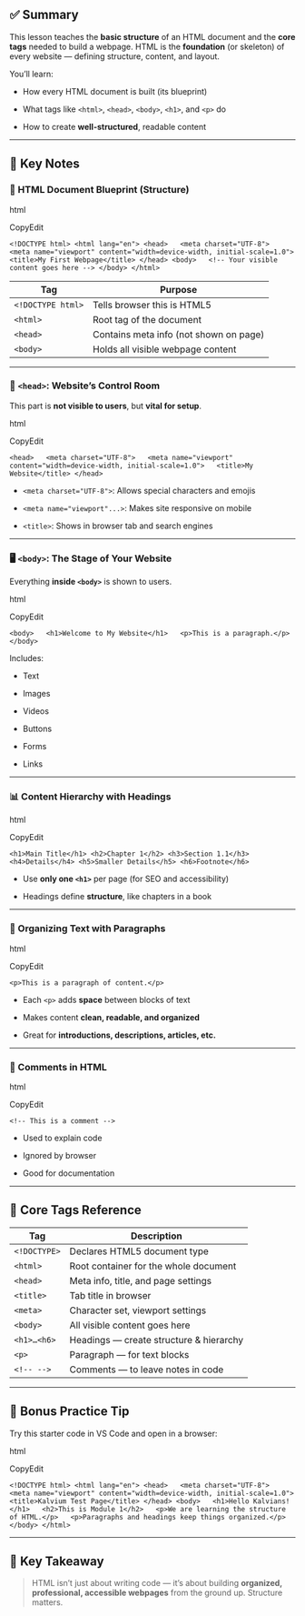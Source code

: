 ## ✅ Summary 

This lesson teaches the **basic structure** of an HTML document and the **core tags** needed to build a webpage. HTML is the **foundation** (or skeleton) of every website — defining structure, content, and layout.

You’ll learn:

- How every HTML document is built (its blueprint)
    
- What tags like `<html>`, `<head>`, `<body>`, `<h1>`, and `<p>` do
    
- How to create **well-structured**, readable content
    

---

## 🧠 Key Notes

### 📐 HTML Document Blueprint (Structure)

html

CopyEdit

`<!DOCTYPE html> <html lang="en"> <head>   <meta charset="UTF-8">   <meta name="viewport" content="width=device-width, initial-scale=1.0">   <title>My First Webpage</title> </head> <body>   <!-- Your visible content goes here --> </body> </html>`

|Tag|Purpose|
|---|---|
|`<!DOCTYPE html>`|Tells browser this is HTML5|
|`<html>`|Root tag of the document|
|`<head>`|Contains meta info (not shown on page)|
|`<body>`|Holds all visible webpage content|

---

### 🧠 `<head>`: Website’s Control Room

This part is **not visible to users**, but **vital for setup**.

html

CopyEdit

`<head>   <meta charset="UTF-8">   <meta name="viewport" content="width=device-width, initial-scale=1.0">   <title>My Website</title> </head>`

- `<meta charset="UTF-8">`: Allows special characters and emojis
    
- `<meta name="viewport"...>`: Makes site responsive on mobile
    
- `<title>`: Shows in browser tab and search engines
    

---

### 🖥️ `<body>`: The Stage of Your Website

Everything **inside `<body>`** is shown to users.

html

CopyEdit

`<body>   <h1>Welcome to My Website</h1>   <p>This is a paragraph.</p> </body>`

Includes:

- Text
    
- Images
    
- Videos
    
- Buttons
    
- Forms
    
- Links
    

---

### 📊 Content Hierarchy with Headings

html

CopyEdit

`<h1>Main Title</h1> <h2>Chapter 1</h2> <h3>Section 1.1</h3> <h4>Details</h4> <h5>Smaller Details</h5> <h6>Footnote</h6>`

- Use **only one `<h1>`** per page (for SEO and accessibility)
    
- Headings define **structure**, like chapters in a book
    

---

### 🧾 Organizing Text with Paragraphs

html

CopyEdit

`<p>This is a paragraph of content.</p>`

- Each `<p>` adds **space** between blocks of text
    
- Makes content **clean, readable, and organized**
    
- Great for **introductions, descriptions, articles, etc.**
    

---

### 💬 Comments in HTML

html

CopyEdit

`<!-- This is a comment -->`

- Used to explain code
    
- Ignored by browser
    
- Good for documentation
    

---

## 📘 Core Tags Reference

|Tag|Description|
|---|---|
|`<!DOCTYPE>`|Declares HTML5 document type|
|`<html>`|Root container for the whole document|
|`<head>`|Meta info, title, and page settings|
|`<title>`|Tab title in browser|
|`<meta>`|Character set, viewport settings|
|`<body>`|All visible content goes here|
|`<h1>…<h6>`|Headings — create structure & hierarchy|
|`<p>`|Paragraph — for text blocks|
|`<!-- -->`|Comments — to leave notes in code|

---

## 🧪 Bonus Practice Tip

Try this starter code in VS Code and open in a browser:

html

CopyEdit

`<!DOCTYPE html> <html lang="en"> <head>   <meta charset="UTF-8">   <meta name="viewport" content="width=device-width, initial-scale=1.0">   <title>Kalvium Test Page</title> </head> <body>   <h1>Hello Kalvians!</h1>   <h2>This is Module 1</h2>   <p>We are learning the structure of HTML.</p>   <p>Paragraphs and headings keep things organized.</p> </body> </html>`

---

## 📌 Key Takeaway

> HTML isn’t just about writing code — it’s about building **organized, professional, accessible webpages** from the ground up. Structure matters.